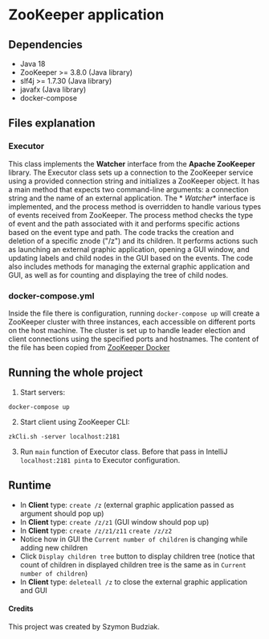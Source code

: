 # ZooKeeper application

## Dependencies

- Java 18
- ZooKeeper >= 3.8.0 (Java library)
- slf4j >= 1.7.30 (Java library)
- javafx (Java library)
- docker-compose

## Files explanation

### Executor

This class implements the **Watcher** interface from the **Apache ZooKeeper** library. The Executor class sets up a
connection to the ZooKeeper service using a provided connection string and initializes a ZooKeeper object. It has a main
method that expects two command-line arguments: a connection string and the name of an external application. The *
*Watcher** interface is implemented, and the process method is overridden to handle various types of events received
from ZooKeeper. The process method checks the type of event and the path associated with it and performs specific
actions based on the event type and path. The code tracks the creation and deletion of a specific znode ("/z") and its
children. It performs actions such as launching an external graphic application, opening a GUI window, and updating
labels and child nodes in the GUI based on the events. The code also includes methods for managing the external graphic
application and GUI, as well as for counting and displaying the tree of child nodes.

### docker-compose.yml

Inside the file there is configuration, running `docker-compose up` will create a ZooKeeper cluster with three
instances, each accessible on different ports on the host machine. The cluster is set up to handle leader election and
client connections using the specified ports and hostnames. The content of the file has been copied
from [ZooKeeper Docker](https://hub.docker.com/_/zookeeper)

## Running the whole project

1. Start servers:

```shell
docker-compose up
```

2. Start client using ZooKeeper CLI:

```shell
zkCli.sh -server localhost:2181
```

3. Run `main` function of Executor class. Before that pass in IntelliJ `localhost:2181 pinta` to Executor configuration.

## Runtime

- In **Client** type: `create /z` (external graphic application passed as argument should pop up)
- In **Client** type: `create /z/z1` (GUI window should pop up)
- In **Client** type: `create /z/z1/z11` `create /z/z2`
- Notice how in GUI the `Current number of children` is changing while adding new children
- Click `Display children tree` button to display children tree (notice that count of children in displayed children
  tree is the same as in `Current number of children`)
- In **Client** type: `deleteall /z` to close the external graphic application and GUI

#### Credits

This project was created by Szymon Budziak.